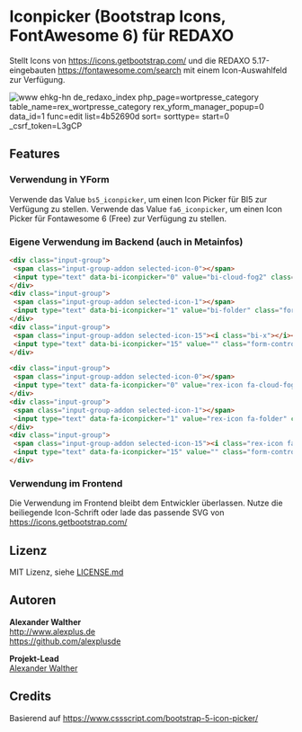 # Iconpicker (Bootstrap Icons, FontAwesome 6) für REDAXO

Stellt Icons von <https://icons.getbootstrap.com/> und die REDAXO 5.17-eingebauten <https://fontawesome.com/search> mit einem Icon-Auswahlfeld zur Verfügung.

![www ehkg-hn de_redaxo_index php_page=wortpresse_category table_name=rex_wortpresse_category rex_yform_manager_popup=0 data_id=1 func=edit list=4b52690d sort= sorttype= start=0 _csrf_token=L3gCP](https://user-images.githubusercontent.com/3855487/197399806-4f35a649-b423-4bd8-8e3c-a6e8804e1bb4.png)

## Features

### Verwendung in YForm

Verwende das Value `bs5_iconpicker`, um einen Icon Picker für BI5 zur Verfügung zu stellen.
Verwende das Value `fa6_iconpicker`, um einen Icon Picker für Fontawesome 6 (Free) zur Verfügung zu stellen.

### Eigene Verwendung im Backend (auch in Metainfos)

```html
<div class="input-group">
 <span class="input-group-addon selected-icon-0"></span>
 <input type="text" data-bi-iconpicker="0" value="bi-cloud-fog2" class="form-control bs5-iconpicker" />
</div>
<div class="input-group">
 <span class="input-group-addon selected-icon-1"></span>
 <input type="text" data-bi-iconpicker="1" value="bi-folder" class="form-control bs5-iconpicker" />
</div>
<div class="input-group">
 <span class="input-group-addon selected-icon-15"><i class="bi-x"></i></span>
 <input type="text" data-bi-iconpicker="15" value="" class="form-control bs5-iconpicker" />
</div>
```

```html
<div class="input-group">
 <span class="input-group-addon selected-icon-0"></span>
 <input type="text" data-fa-iconpicker="0" value="rex-icon fa-cloud-fog2" class="form-control fa6-iconpicker" />
</div>
<div class="input-group">
 <span class="input-group-addon selected-icon-1"></span>
 <input type="text" data-fa-iconpicker="1" value="rex-icon fa-folder" class="form-control fa6-iconpicker" />
</div>
<div class="input-group">
 <span class="input-group-addon selected-icon-15"><i class="rex-icon fa-x"></i></span>
 <input type="text" data-fa-iconpicker="15" value="" class="form-control fa6-iconpicker" />
</div>
```

### Verwendung im Frontend

Die Verwendung im Frontend bleibt dem Entwickler überlassen. Nutze die beiliegende Icon-Schrift oder lade das passende SVG von <https://icons.getbootstrap.com/>

## Lizenz

MIT Lizenz, siehe [LICENSE.md](https://github.com/alexplusde/bs5_iconpicker/blob/master/LICENSE.md)  

## Autoren

**Alexander Walther**  
<http://www.alexplus.de>  
<https://github.com/alexplusde>  

**Projekt-Lead**  
[Alexander Walther](https://github.com/alexplusde)

## Credits

Basierend auf <https://www.cssscript.com/bootstrap-5-icon-picker/>
